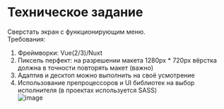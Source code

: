 # Техническое задание  
Сверстать экран с функционирующим меню.  
Требования:  
1. Фреймворки: Vue(2/3)/Nuxt  
2. Пиксель перфект: на разрешении макета 1280px * 720px вёрстка должна в точности повторять макет (важно)  
3. Адаптив и десктоп можно выполнить на своё усмотрение  
4. Использование препроцессоров и UI библиотек на выбор исполнителя (в проектах используется SASS)  
![image](https://github.com/PaulRomanov/DEMLABS_test/assets/60575337/ccffba82-6a2e-4fbb-9ef9-825e6bf4081d)  
